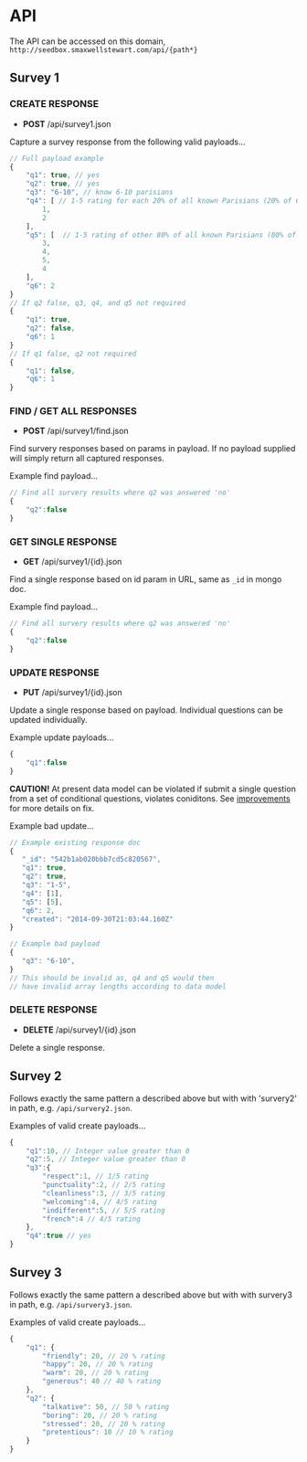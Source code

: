 API
===

The API can be accessed on this domain, `http://seedbox.smaxwellstewart.com/api/{path*}`

Survey 1
--------

### CREATE RESPONSE

 - **POST** /api/survey1.json

Capture a survey response from the following valid payloads...

```javascript
// Full payload example
{
    "q1": true, // yes
    "q2": true, // yes
    "q3": "6-10", // know 6-10 parisians
    "q4": [ // 1-5 rating for each 20% of all known Parisians (20% of 6-10 is 1-2, so array must be of length 1 or 2)
        1,
        2
    ],
    "q5": [  // 1-5 rating of other 80% of all known Parisians (80% of 6-10 is 4-8, so array must be of length 4-8)
        3,
        4,
        5,
        4
    ],
    "q6": 2
}
// If q2 false, q3, q4, and q5 not required
{
    "q1": true,
    "q2": false,
    "q6": 1
}
// If q1 false, q2 not required
{
    "q1": false,
    "q6": 1
}
```

<!-- #### Extra Validation

In order to make sure all conditional questions are required properly, I added this step to the validation of the payload.

```javascript
// Survey 1 needs a little extra validation to make sure all conditional requirements are met
var survey1Validate = function(request, next) {
    // Make q2 required if q1 is answered true
    if(request.payload.q1 === true) {
        var result = Joi.validate(request.payload.q2, Joi.required())
        if (result.error) {
            var err = Hapi.error.badRequest("ValidationError: q2 is required if q1 is true.");
            return next(err).takeover()
        }
    }
    // Make q3, q4 and q5 required if q2 is answered true
    if(request.payload.q2 === true) {
        var schema = {
            q3: Joi.string().required(),
            q4: Joi.array().required(),
            q5: Joi.array().required(),
        };

        var payload = {
            q3: request.payload.q3,
            q4: request.payload.q4,
            q5: request.payload.q5,
        }
        var result = Joi.validate(payload, schema)
        
        if (result.error) {
            var err = Hapi.error.badRequest("ValidationError: q3, q4 and q5 is required if q2 is true.");
            return next(err).takeover()
        }
    }

    return next('validated');
}
``` 
-->

### FIND / GET ALL RESPONSES

 - **POST** /api/survey1/find.json

Find survery responses based on params in payload. If no payload supplied will simply return all captured responses.

Example find payload...

```javascript
// Find all survery results where q2 was answered 'no'
{
	"q2":false
}
```

### GET SINGLE RESPONSE

 - **GET** /api/survey1/{id}.json

Find a single response based on id param in URL, same as `_id` in mongo doc.

Example find payload...

```javascript
// Find all survery results where q2 was answered 'no'
{
	"q2":false
}
```

### UPDATE RESPONSE

 - **PUT** /api/survey1/{id}.json

Update a single response based on payload. Individual questions can be updated individually.

Example update payloads...

```javascript
{
	"q1":false
}
```

**CAUTION!** At present data model can be violated if submit a single question from a set of conditional questions, violates coniditons. See [improvements](/docs/improvements) for more details on fix.

Example bad update...

```javascript
// Example existing response doc
{
   "_id": "542b1ab020bbb7cd5c820567",
   "q1": true,
   "q2": true,
   "q3": "1-5",
   "q4": [1],
   "q5": [5],
   "q6": 2,
   "created": "2014-09-30T21:03:44.160Z"
}

// Example bad payload
{
   "q3": "6-10",
}
// This should be invalid as, q4 and q5 would then 
// have invalid array lengths according to data model
```

### DELETE RESPONSE

 - **DELETE** /api/survey1/{id}.json

Delete a single response.

Survey 2
--------

Follows exactly the same pattern a described above but with with 'survery2' in path, e.g. `/api/survery2.json`.

Examples of valid create payloads...

```javascript
{
    "q1":10, // Integer value greater than 0
    "q2":5, // Integer value greater than 0
    "q3":{
        "respect":1, // 1/5 rating
        "punctuality":2, // 2/5 rating
        "cleanliness":3, // 3/5 rating
        "welcoming":4, // 4/5 rating
        "indifferent":5, // 5/5 rating
        "french":4 // 4/5 rating
    },
    "q4":true // yes
}
```

Survey 3
--------

Follows exactly the same pattern a described above but with with survery3 in path, e.g. `/api/survery3.json`.

Examples of valid create payloads...

```javascript
{
    "q1": {
        "friendly": 20, // 20 % rating
        "happy": 20, // 20 % rating
        "warm": 20, // 20 % rating
        "generous": 40 // 40 % rating
    },
    "q2": {
        "talkative": 50, // 50 % rating
        "boring": 20, // 20 % rating
        "stressed": 20, // 20 % rating
        "pretentious": 10 // 10 % rating
    }
}

```

<!--
#### Extra validation

In order to ensure total percentage of pie chart does not exceed 100% I added this step to the validation of the payload.

```javascript
// Survey 3 needs a little extra validation to make sure all percentages of question <= 100
var survey3Validate = function(request, next) {
    var per1 = request.payload.q1;
    var per2 = request.payload.q2;
    if(per1 !== undefined && per1.friendly !== undefined && per1.warm !== undefined && per1.happy !== undefined && per1.generous !== undefined) {
        var totalPercent = per1.friendly + per1.warm + per1.happy + per1.generous;
        var result = Joi.validate(totalPercent, Joi.number().min(0).max(100).required())
        if (result.error) {
            var err = Hapi.error.badRequest("ValidationError: q1 total percentages must be greater than 0 and less than 100.");
            return next(err).takeover()
        }
    }
    if(per2 !== undefined && per2.talkative !== undefined && per2.boring !== undefined && per2.stressed !== undefined && per2.pretentious !== undefined) {
        var totalPercent = per2.talkative + per2.boring + per2.stressed + per2.pretentious;
        var result = Joi.validate(totalPercent, Joi.number().min(0).max(100).required())
        if (result.error) {
            var err = Hapi.error.badRequest("ValidationError: q2 total percentages must be greater than 0 and less than 100.");
            return next(err).takeover()
        }
    }

    return next('validated');
}
```
-->






